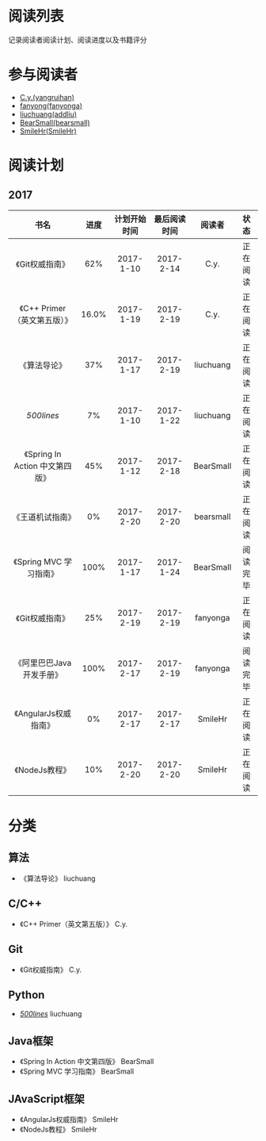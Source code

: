 # 阅读列表
记录阅读者阅读计划、阅读进度以及书籍评分

# 参与阅读者
- [C.y.(yangruihan)](https://github.com/yangruihan)
- [fanyong(fanyonga)](https://github.com/fanyonga)
- [liuchuang(addliu)](https://github.com/addliu)
- [BearSmall(bearsmall)](https://github.com/bearsmall)
- [SmileHr(SmileHr)](https://github.com/SmileHr)

# 阅读计划
## 2017
|            书名            |  进度   |  计划开始时间   |  最后阅读时间   |    阅读者    |  状态  |
| :----------------------: | :---: | :-------: | :-------: | :-------: | :--: |
|        《Git权威指南》         |  62%  | 2017-1-10 | 2017-2-14 |   C.y.    | 正在阅读 |
|   《C++ Primer（英文第五版）》    | 16.0% | 2017-1-19 | 2017-2-19 |   C.y.    | 正在阅读 |
|          《算法导论》          |  37%  | 2017-1-17 | 2017-2-19 | liuchuang | 正在阅读 |
|        _500lines_        |  7%   | 2017-1-10 | 2017-1-22 | liuchuang | 正在阅读 |
| 《Spring In Action 中文第四版》 |  45%  | 2017-1-12 | 2017-2-18 | BearSmall | 正在阅读 |
|       《王道机试指南》       |    0%  |  2017-2-20  | 2017-2-20 | bearsmall | 正在阅读 |
|    《Spring MVC 学习指南》     | 100%  | 2017-1-17 | 2017-1-24 | BearSmall | 阅读完毕 |
|        《Git权威指南》         |  25%  | 2017-2-19 | 2017-2-19 | fanyonga  | 正在阅读 |
|      《阿里巴巴Java开发手册》      | 100%  | 2017-2-17 | 2017-2-19 | fanyonga  | 阅读完毕 |
|     《AngularJs权威指南》      |  0%   | 2017-2-17 | 2017-2-17 |  SmileHr  | 正在阅读 |
|          《NodeJs教程》        |  10%   | 2017-2-20 | 2017-2-20 |  SmileHr  | 正在阅读 |

# 分类
## 算法
- 《算法导论》 liuchuang

## C/C++
- 《C++ Primer（英文第五版）》 C.y.

## Git
- 《Git权威指南》 C.y.

## Python
- [_500lines_][500lines] liuchuang

## Java框架
- 《Spring In Action 中文第四版》 BearSmall
- 《Spring MVC 学习指南》 BearSmall

[500lines]:https://github.com/aosabook/500lines

## JAvaScript框架
- 《AngularJs权威指南》 SmileHr
- 《NodeJs教程》 SmileHr
